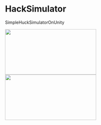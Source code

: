 # HackSimulator
SimpleHuckSimulatorOnUnity


<img src = "https://user-images.githubusercontent.com/31312961/38193663-cf660632-367b-11e8-8bfd-f4ad1db25934.gif" width="300" height="150">



<img src = "https://user-images.githubusercontent.com/31312961/38193790-8e4c02d6-367c-11e8-828b-34fc1acb64b6.gif" width="300" height="150">

